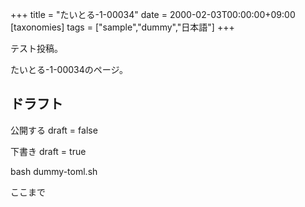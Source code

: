 +++
title = "たいとる-1-00034"
date = 2000-02-03T00:00:00+09:00
[taxonomies]
tags = ["sample","dummy","日本語"]
+++

テスト投稿。

たいとる-1-00034のページ。


## ドラフト

公開する
draft = false

下書き
draft = true

bash dummy-toml.sh

ここまで
